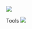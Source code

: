 <img src="https://capsule-render.vercel.app/api?type=waving&color=auto&height=200&section=header&text=JuyeongKoh&fontSize=90" />

Tools
<img src="https://img.shields.io/badge/아이콘내용-바탕색?style=flat&logo=로고이름&logoColor=white"/>
